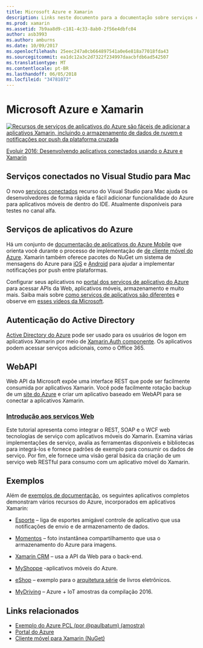 ```yaml
---
title: Microsoft Azure e Xamarin
description: Links neste documento para a documentação sobre serviços conectados no Visual Studio para Mac, aplicativos móveis do Azure, autenticação do Active Directory e WebAPI.
ms.prod: xamarin
ms.assetid: 7b9aa8d9-c181-4c33-8ab0-2f56e4dbfc04
author: asb3993
ms.author: amburns
ms.date: 10/09/2017
ms.openlocfilehash: 25eec247a0cb664897541a0e6e818a77018fda43
ms.sourcegitcommit: ea1dc12a3c2d7322f234997daacbfdb6ad542507
ms.translationtype: MT
ms.contentlocale: pt-BR
ms.lasthandoff: 06/05/2018
ms.locfileid: "34781072"
---
```

# <a name="microsoft-azure-and-xamarin"></a>Microsoft Azure e Xamarin

[ ![](images/evolve-mikej-azure-sml.png "Recursos de serviços de aplicativos do Azure são fáceis de adicionar a aplicativos Xamarin, incluindo o armazenamento de dados de nuvem e notificações por push da plataforma cruzada")](https://evolve.xamarin.com/session/56ec886fde91c6253c277bc6)

[Evoluir 2016: Desenvolvendo aplicativos conectados usando o Azure e Xamarin](https://evolve.xamarin.com/session/56ec886fde91c6253c277bc6)

## <a name="connected-services-in-visual-studio-for-mac"></a>Serviços conectados no Visual Studio para Mac

O novo [serviços conectados](connected-services.md) recurso do Visual Studio para Mac ajuda os desenvolvedores de forma rápida e fácil adicionar funcionalidade do Azure para aplicativos móveis de dentro do IDE. Atualmente disponíveis para testes no canal alfa.

## <a name="azure-app-services"></a>Serviços de aplicativos do Azure

Há um conjunto de [documentação de aplicativos do Azure Mobile](~/cross-platform/data-cloud/mobile-apps.md) que orienta você durante o processo de implementação de [de cliente móvel do Azure](https://www.nuget.org/packages/Microsoft.Azure.Mobile.Client/).
Xamarin também oferece pacotes do NuGet um sistema de mensagens do Azure para [iOS](https://www.nuget.org/packages/Xamarin.Azure.NotificationHubs.iOS/) e [Android](https://www.nuget.org/packages/Xamarin.Azure.NotificationHubs.Android/) para ajudar a implementar notificações por push entre plataformas.

Configurar seus aplicativos no [portal dos serviços de aplicativo do Azure](https://portal.azure.com/) para acessar APIs da Web, aplicativos móveis, armazenamento e muito mais. Saiba mais sobre [como serviços de aplicativos são diferentes](http://azure.microsoft.com/updates/whats-new-with-azure-app-service/) e observe em [esses vídeos da Microsoft](http://azure.microsoft.com/campaigns/azure-march-announcement/).

## <a name="active-directory-authentication"></a>Autenticação do Active Directory

[Active Directory do Azure](~/cross-platform/data-cloud/active-directory/index.md) pode ser usado para os usuários de logon em aplicativos Xamarin por meio de [Xamarin.Auth componente](https://www.nuget.org/packages/Xamarin.Auth/).
Os aplicativos podem acessar serviços adicionais, como o Office 365.

## <a name="webapi"></a>WebAPI

Web API da Microsoft expõe uma interface REST que pode ser facilmente consumida por aplicativos Xamarin.
Você pode facilmente rotação backup de um [site do Azure](https://trywebsites.azurewebsites.net/) e criar um aplicativo baseado em WebAPI para se conectar a aplicativos Xamarin.


###  <a name="introduction-to-web-servicescross-platformdata-cloudweb-servicesindexmd"></a>[Introdução aos serviços Web](~/cross-platform/data-cloud/web-services/index.md)

Este tutorial apresenta como integrar o REST, SOAP e o WCF web tecnologias de serviço com aplicativos móveis do Xamarin. Examina várias implementações de serviço, avalia as ferramentas disponíveis e bibliotecas para integrá-los e fornece padrões de exemplo para consumir os dados de serviço. Por fim, ele fornece uma visão geral básica da criação de um serviço web RESTful para consumo com um aplicativo móvel do Xamarin.

## <a name="samples"></a>Exemplos

Além de [exemplos de documentação](https://github.com/xamarin/mobile-samples/tree/master/Azure), os seguintes aplicativos completos demonstram vários recursos do Azure, incorporados em aplicativos Xamarin:

- [Esporte](https://github.com/xamarin/Sport) – liga de esportes amigável controle de aplicativo que usa notificações de envio e de armazenamento de dados.
- [Momentos](https://github.com/pierceboggan/Moments) – foto instantânea compartilhamento que usa o armazenamento do Azure para imagens.
- [Xamarin CRM](https://github.com/xamarin/app-crm) – usa a API da Web para o back-end.
- [MyShoppe](https://github.com/jamesmontemagno/MyShoppe) -aplicativos móveis do Azure.

- [eShop](https://github.com/dotnet-architecture/eShopOnContainers) – exemplo para o [arquitetura série](https://www.microsoft.com/net/learn/architecture) de livros eletrônicos.
- [MyDriving](https://azure.microsoft.com/campaigns/mydriving/) – Azure + IoT amostras da compilação 2016.


## <a name="related-links"></a>Links relacionados

- [Exemplo do Azure PCL (por @paulbatum) (amostra)](https://github.com/paulbatum/mobile-services-xamarin-pcl)
- [Portal do Azure](http://azure.microsoft.com/)
- [Cliente móvel para Xamarin (NuGet)](https://www.nuget.org/packages/Microsoft.Azure.Mobile.Client/)
